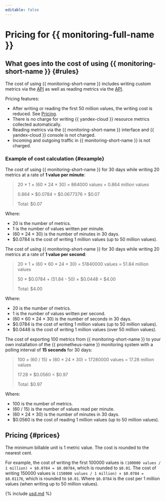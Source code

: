 ```yaml
---
editable: false
---
```


# Pricing for {{ monitoring-full-name }}

## What goes into the cost of using {{ monitoring-short-name }} {#rules}

The cost of using {{ monitoring-short-name }} includes writing custom metrics via the [API](api-ref/index.md) as well as reading metrics via the [API](api-ref/index.md).

Pricing features:
* After writing or reading the first 50 million values, the writing cost is reduced. See [Pricing](#prices).
* There is no charge for writing {{ yandex-cloud }} resource metrics collected automatically.
* Reading metrics via the {{ monitoring-short-name }} interface and {{ yandex-cloud }} console is not charged.
* Incoming and outgoing traffic in {{ monitoring-short-name }} is not charged.

### Example of cost calculation {#example}

The cost of using {{ monitoring-short-name }} for 30 days while writing 20 metrics at a rate of **1 value per minute**:


> 20 × 1 × (60 × 24 × 30) = 864000 values = 0.864 million values
> 
> 
> 0.864 × $0.0784 = $0.0677376 = $0.07
>
> Total: $0.07



Where:

* 20 is the number of metrics.
* 1 is the number of values written per minute.
* (60 × 24 × 30) is the number of minutes in 30 days.
* $0.0784 is the cost of writing 1 million values (up to 50 million values).

The cost of using {{ monitoring-short-name }} for 30 days while writing 20 metrics at a rate of **1 value per second**:


> 20 × 1 × (60 × 60 × 24 × 30) = 51840000 values = 51.84 million values
> 
> 
> 50 × $0.0784 + (51.84 - 50) × $0.0448 = $4.00
>
> Total: $4.00



Where:

* 20 is the number of metrics.
* 1 is the number of values written per second.
* (60 × 60 × 24 × 30) is the number of seconds in 30 days.
* $0.0784 is the cost of writing 1 million values (up to 50 million values).
* $0.0448 is the cost of writing 1 million values (over 50 million values).

The cost of exporting 100 metrics from {{ monitoring-short-name }} to your own installation of the {{ prometheus-name }} monitoring system with a polling interval of **15 seconds** for 30 days:


> 100 × (60 / 15) × (60 × 24 × 30) = 17280000 values = 17.28 million values
> 
> 
> 17.28 × $0.0560 = $0.97
>
> Total: $0.97



Where:

* 100 is the number of metrics.
* (60 / 15) is the number of values read per minute.
* (60 × 24 × 30) is the number of minutes in 30 days.
* $0.0560 is the cost of reading 1 million values (up to 50 million values).

## Pricing {#prices}





The minimum billable unit is 1 metric value. The cost is rounded to the nearest cent.

For example, the cost of writing the first 100000 values is `(100000 values / 1 million) × $0.0784 = $0.00784`, which is rounded to `$0.01`. The cost of writing 150000 values is `(150000 values / 1 million) × $0.0784 = $0.01176`, which is rounded to `$0.01`. Where `$0.0784` is the cost per 1 million values (when writing up to 50 million values).

{% include [usd.md](../_pricing/monitoring/usd.md) %}



